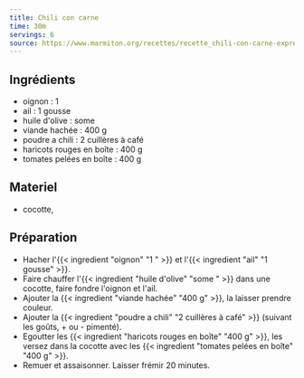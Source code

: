 ```yaml
---
title: Chili con carne
time: 30m
servings: 6
source: https://www.marmiton.org/recettes/recette_chili-con-carne-express_14369.aspx
---
```


## Ingrédients

* oignon : 1 
* ail : 1 gousse
* huile d'olive : some 
* viande hachée : 400 g
* poudre a chili : 2 cuillères à café
* haricots rouges en boîte : 400 g
* tomates pelées en boîte : 400 g


## Materiel

* cocotte,


## Préparation

* Hacher l'{{< ingredient "oignon" "1 " >}} et l'{{< ingredient "ail" "1 gousse" >}}.
* Faire chauffer l'{{< ingredient "huile d'olive" "some " >}} dans une cocotte, faire fondre l'oignon et l'ail.
* Ajouter la {{< ingredient "viande hachée" "400 g" >}}, la laisser prendre couleur.
* Ajouter la {{< ingredient "poudre a chili" "2 cuillères à café" >}} (suivant les goûts, + ou - pimenté).
* Egoutter les {{< ingredient "haricots rouges en boîte" "400 g" >}}, les versez dans la cocotte avec les {{< ingredient "tomates pelées en boîte" "400 g" >}}.
* Remuer et assaisonner. Laisser frémir 20 minutes.


